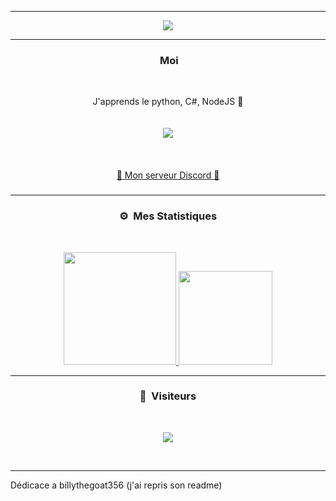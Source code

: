 -----

<p align = "center">
<img src="https://cdn.discordapp.com/banners/852800519138312232/a_eaaa566dc239fcb58e8b80c79d5fe283.gif?size=512">
</p>

-----
### <p align="center">&nbsp;Moi</p>
<br>
<p align="center">
  J'apprends le python, C#, NodeJS 🙂
  <br>
  <br>
  <br>
  <img src="https://cdn.discordapp.com/avatars/853162097924243476/a_158c03a2f3de464ccd1200f4779d8969.gif?size=128">
  <br>
  <br>
  <br>
  <br>
  <a href="https://discord.gg/tJNUJSXD">💬 Mon serveur Discord 💬</a>
  
  
  <br>
</p>





###




-----
### <p align="center">⚙️ &nbsp;Mes Statistiques</p>
<br>
<p align="center">
<a href="https://github.com/D3Loading">
  <img height="180em" src="https://github-readme-stats.vercel.app/api?username=D3Loading&theme=prussian&show_icons=true"/>
  <img height="150em" src="https://github-readme-stats.vercel.app/api/top-langs/?username=D3Loading&layout=compact&theme=prussian"/>
</a>
  
</p>

-----

### <p align="center">👀 &nbsp;Visiteurs</p>
<br>
<p align="center">
  <img src="https://profile-counter.glitch.me/D3Loading/count.svg" />
</p>
<br>

-----
Dédicace a billythegoat356 (j'ai repris son readme)
